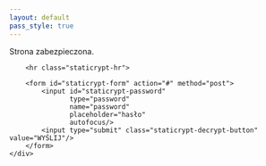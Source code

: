 ```yaml
---
layout: default
pass_style: true
---
```


<div class="staticrypt-page" id="str">
    <div class="staticrypt-form">
        <div class="staticrypt-instructions">
            <p class="staticrypt-title">Strona zabezpieczona.</p>
            <p></p>
        </div>

        <hr class="staticrypt-hr">

        <form id="staticrypt-form" action="#" method="post">
            <input id="staticrypt-password"
                   type="password"
                   name="password"
                   placeholder="hasło"
                   autofocus/>
            <input type="submit" class="staticrypt-decrypt-button" value="WYŚLIJ"/>
        </form>
    </div>
</div>



<script src="https://cdnjs.cloudflare.com/ajax/libs/crypto-js/3.1.9-1/crypto-js.min.js" integrity="sha384-lp4k1VRKPU9eBnPePjnJ9M2RF3i7PC30gXs70+elCVfgwLwx1tv5+ctxdtwxqZa7" crossorigin="anonymous"></script>

<script>
    var crypt;
    
    window.onload = function(){
        var client = new XMLHttpRequest();
        client.open('GET', '/protected/encrypted.txt');
        client.onreadystatechange = function() {
            crypt = client.responseText;
        }
        client.send();
    };
 

	function setFraktur(cvalue) {
		var d = new Date();
		d.setTime(d.getTime() + (5*60*1000));
		var expires = "expires=" + d.toGMTString();
		document.cookie = "fraktur=" + cvalue + ";" + expires + ";path=/";
	}

 
    document.getElementById('staticrypt-form').addEventListener('submit', function(e) {
        e.preventDefault();

        var passphrase = document.getElementById('staticrypt-password').value,
            encryptedMsg = crypt.split('\r')[0].split('\n')[0],
            encryptedHMAC = encryptedMsg.substring(0, 64),
            encryptedHTML = encryptedMsg.substring(64),
            decryptedHMAC = CryptoJS.HmacSHA256(encryptedHTML, CryptoJS.SHA256(passphrase).toString()).toString();
			
        if (passphrase == "fraktur") {
			setFraktur("on");
			checkCookie();
			alert('Witamy w Świecie Prawdziwych Fontów!');
            return;
        }           
		
        if (decryptedHMAC !== encryptedHMAC) {
            alert('O przepraszam, to nie to hasło!');
            return;
        }

        var plainHTML = CryptoJS.AES.decrypt(encryptedHTML, passphrase).toString(CryptoJS.enc.Utf8);

        document.getElementById('str').innerHTML = plainHTML;
    });
</script>
